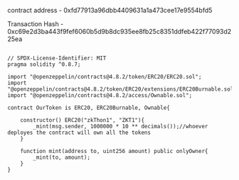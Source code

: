 contract address - 0xfd77913a96dbb4409631a1a473cee17e9554bfd5

Transaction Hash - 0xc69e2d3ba443f9fef6060b5d9b8dc935ee8fb25c8351ddfeb422f77093d225ea

```sol

// SPDX-License-Identifier: MIT
pragma solidity ^0.8.7;

import "@openzeppelin/contracts@4.8.2/token/ERC20/ERC20.sol";
import "@openzeppelin/contracts@4.8.2/token/ERC20/extensions/ERC20Burnable.sol";
import "@openzeppelin/contracts@4.8.2/access/Ownable.sol";

contract OurToken is ERC20, ERC20Burnable, Ownable{
    
    constructor() ERC20("zkThon1", "ZKT1"){
        _mint(msg.sender, 1000000 * 10 ** decimals());//whoever deployes the contract will own all the tokens 
    }

    function mint(address to, uint256 amount) public onlyOwner{
        _mint(to, amount);
    }
}

```
